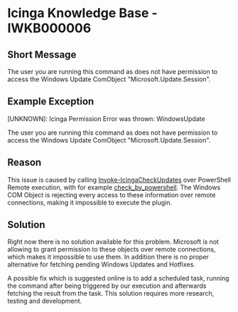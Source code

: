 # Icinga Knowledge Base - IWKB000006

## Short Message

The user you are running this command as does not have permission to access the Windows Update ComObject "Microsoft.Update.Session".

## Example Exception

[UNKNOWN]: Icinga Permission Error was thrown: WindowsUpdate

The user you are running this command as does not have permission to access the Windows Update ComObject "Microsoft.Update.Session".

## Reason

This issue is caused by calling [Invoke-IcingaCheckUpdates](https://icinga.com/docs/windows/latest/plugins/doc/plugins/14-Invoke-IcingaCheckUpdates/) over PowerShell Remote execution, with for example [check_by_powershell](https://github.com/Icinga/check_by_powershell).
The Windows COM Object is rejecting every access to these information over remote connections, making it impossible to execute the plugin.

## Solution

Right now there is no solution available for this problem. Microsoft is not allowing to grant permission to these objects over remote connections, which makes it impossible to use them. In addition there is no proper alternative for fetching pending Windows Updates and Hotfixes.

A possible fix which is suggested online is to add a scheduled task, running the command after being triggered by our execution and afterwards fetching the result from the task. This solution requires more research, testing and development.
